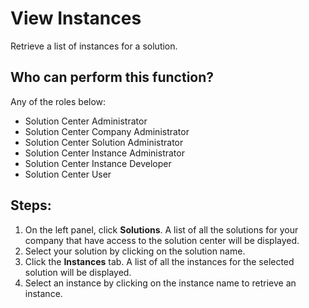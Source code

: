 # View Instances
Retrieve a list of instances for a solution.

## Who can perform this function?
Any of the roles below:
* Solution Center Administrator
* Solution Center Company Administrator
* Solution Center Solution Administrator
* Solution Center Instance Administrator
* Solution Center Instance Developer
* Solution Center User

## Steps:
1. On the left panel, click **Solutions**. A list of all the solutions for your company that have access to the solution center will be displayed.
2. Select your solution by clicking on the solution name.
3. Click the **Instances** tab. A list of all the instances for the selected solution will be displayed.
4. Select an instance by clicking on the instance name to retrieve an instance.
